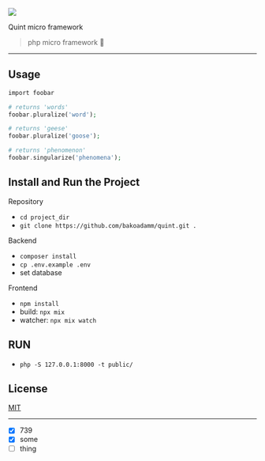 [![](https://img.shields.io/badge/quint-framework-green)](https://img.shields.io/badge/quint-framework-brightgreen)

Quint micro framework
> php micro framework 👋
___


## Usage

```php
import foobar

# returns 'words'
foobar.pluralize('word');

# returns 'geese'
foobar.pluralize('goose');

# returns 'phenomenon'
foobar.singularize('phenomena');
```

## Install and Run the Project

Repository
- `cd project_dir`
- `git clone https://github.com/bakoadamm/quint.git .`

Backend
- `composer install`
- `cp .env.example .env`
- set database

Frontend
- `npm install`
- build: `npx mix`
- watcher: `npx mix watch`

## RUN

- `php -S 127.0.0.1:8000 -t public/`

## License
[MIT](https://choosealicense.com/licenses/mit/)

___

- [x] 739
- [x] some
- [ ] thing
